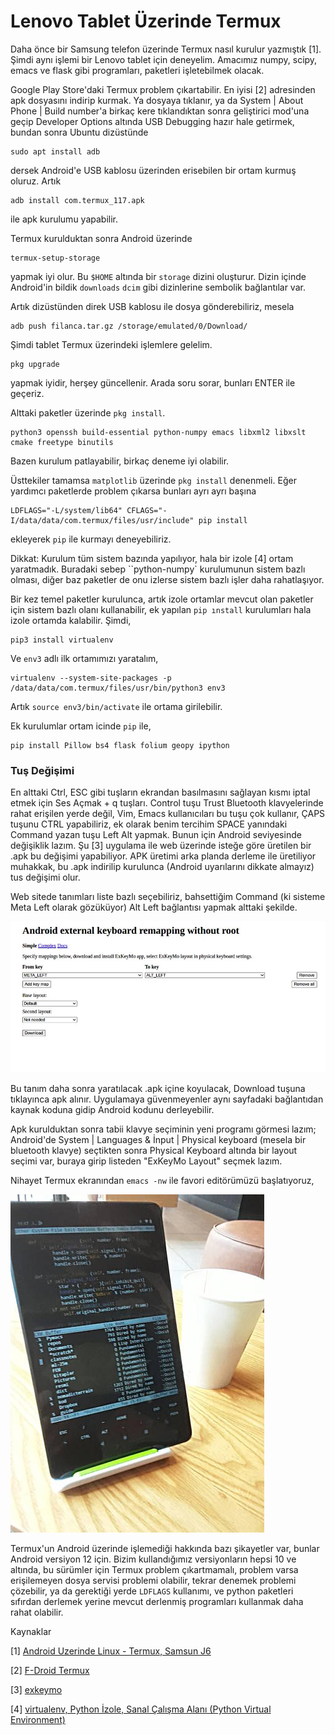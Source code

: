 # Lenovo Tablet Üzerinde Termux

Daha önce bir Samsung telefon üzerinde Termux nasıl kurulur yazmıştık
[1]. Şimdi aynı işlemi bir Lenovo tablet için deneyelim. Amacımız
numpy, scipy, emacs ve flask gibi programları, paketleri işletebilmek
olacak.

Google Play Store'daki Termux problem çıkartabilir. En iyisi [2]
adresinden apk dosyasını indirip kurmak. Ya dosyaya tıklanır, ya da
System | About Phone | Build number'a birkaç kere tıklandıktan sonra
geliştirici mod'una geçip Developer Options altında USB Debugging
hazır hale getirmek, bundan sonra Ubuntu dizüstünde

```
sudo apt install adb
```

dersek Android'e USB kablosu üzerinden erisebilen bir ortam kurmuş
oluruz. Artık

```
adb install com.termux_117.apk
```

ile apk kurulumu yapabilir. 

Termux kurulduktan sonra Android üzerinde

```
termux-setup-storage
```

yapmak iyi olur. Bu `$HOME` altında bir `storage` dizini
oluşturur. Dizin içinde Android'in bildik `downloads` `dcim` gibi
dizinlerine sembolik bağlantılar var.

Artık dizüstünden direk USB kablosu ile dosya gönderebiliriz, mesela

```
adb push filanca.tar.gz /storage/emulated/0/Download/
```

Şimdi tablet Termux üzerindeki işlemlere gelelim.

```
pkg upgrade
```

yapmak iyidir, herşey güncellenir. Arada soru sorar, bunları ENTER ile
geçeriz.

Alttaki paketler üzerinde `pkg install`.

```
python3 openssh build-essential python-numpy emacs libxml2 libxslt cmake freetype binutils
```

Bazen kurulum patlayabilir, birkaç deneme iyi olabilir.

Üsttekiler tamamsa `matplotlib` üzerinde `pkg install` denenmeli. Eğer yardımcı
paketlerde problem çıkarsa bunları ayrı ayrı başına 

```
LDFLAGS="-L/system/lib64" CFLAGS="-I/data/data/com.termux/files/usr/include" pip install
```

ekleyerek `pip` ile kurmayı deneyebiliriz.

Dikkat: Kurulum tüm sistem bazında yapılıyor, hala bir izole [4] ortam yaratmadık.
Buradaki sebep ``python-numpy` kurulumunun sistem bazlı olması, diğer baz paketler
de onu izlerse sistem bazlı işler daha rahatlaşıyor.

Bir kez temel paketler kurulunca, artık izole ortamlar mevcut olan
paketler için sistem bazlı olanı kullanabilir, ek yapılan `pip
ınstall` kurulumları hala izole ortamda kalabilir. Şimdi,

```
pip3 install virtualenv
```

Ve `env3` adlı ilk ortamımızı yaratalım,

```
virtualenv --system-site-packages -p /data/data/com.termux/files/usr/bin/python3 env3
```

Artık `source env3/bin/activate` ile ortama girilebilir.

Ek kurulumlar ortam icinde `pip` ile,

```
pip install Pillow bs4 flask folium geopy ipython 
```

### Tuş Değişimi

En alttaki Ctrl, ESC gibi tuşların ekrandan basılmasını sağlayan kısmı
iptal etmek için Ses Açmak + q tuşları. Control tuşu Trust Bluetooth
klavyelerinde rahat erişilen yerde değil, Vim, Emacs kullanıcıları bu
tuşu çok kullanır, ÇAPS tuşunu CTRL yapabiliriz, ek olarak benim
tercihim SPACE yanındaki Command yazan tuşu Left Alt yapmak. Bunun
için Android seviyesinde değişiklik lazım. Şu [3] uygulama ile web
üzerinde isteğe göre üretilen bir .apk bu değişimi yapabiliyor. APK
üretimi arka planda derleme ile üretiliyor muhakkak, bu .apk indirilip
kurulunca (Android uyarılarını dikkate almayız) tus değişimi olur.

Web sitede tanımları liste bazlı seçebiliriz, bahsettiğim Command (ki
sisteme Meta Left olarak gözüküyor) Alt Left bağlantısı yapmak alttaki
şekilde.

![](exkeymo.jpg)

Bu tanım daha sonra yaratılacak .apk içine koyulacak, Download tuşuna
tıklayınca apk alınır. Uygulamaya güvenmeyenler aynı sayfadaki
bağlantıdan kaynak koduna gidip Android kodunu derleyebilir.

Apk kurulduktan sonra tabii klavye seçiminin yeni programı görmesi
lazım; Android'de System | Languages & İnput | Physical keyboard (mesela bir
bluetooth klavye) seçtikten sonra Physical Keyboard altında bir layout seçimi
var, buraya girip listeden "ExKeyMo Layout" seçmek lazım.

Nihayet Termux ekranından `emacs -nw` ile favori editörümüzü başlatıyoruz,

![](emacs-termux.jpg)

Termux'un Android üzerinde işlemediği hakkında bazı şikayetler var,
bunlar Android versiyon 12 için. Bizim kullandığımız versiyonların
hepsi 10 ve altında, bu sürümler için Termux problem çıkartmamalı,
problem varsa erişilemeyen dosya servisi problemi olabilir, tekrar
denemek problemi çözebilir, ya da gerektiği yerde `LDFLAGS` kullanımı,
ve python paketleri sıfırdan derlemek yerine mevcut derlenmiş
programları kullanmak daha rahat olabilir.

Kaynaklar

[1] <a href="../../2018/09/android-uzerinde-linux-termux.html">Android Uzerinde Linux - Termux, Samsun J6</a>

[2] <a href="https://f-droid.org/en/packages/com.termux/">F-Droid Termux</a>

[3] <a href="https://exkeymo.herokuapp.com/">exkeymo</a>

[4] <a href="../../2018/08/virtualenv-python-izole-sanal-calsma.html">virtualenv, Python İzole, Sanal Çalışma Alanı (Python Virtual Environment)</a>

